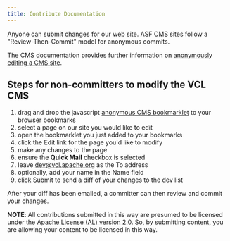 ```yaml
---
title: Contribute Documentation
---
```


Anyone can submit changes for our web site. ASF CMS sites follow a "Review-Then-Commit" 
model for anonymous commits.

The CMS documentation provides further information on 
[anonymously editing a CMS site](http://www.apache.org/dev/cmsref#non-committer).

## Steps for non-committers to modify the VCL CMS
1. drag and drop the javascript <a href="javascript:void(location.href='https://anonymous@cms.apache.org/redirect?uri='+escape(location.href))">anonymous CMS bookmarklet</a> to your browser bookmarks
1. select a page on our site you would like to edit
1. open the bookmarklet you just added to your bookmarks
1. click the Edit link for the page you'd like to modify
1. make any changes to the page
1. ensure the **Quick Mail** checkbox is selected
1. leave dev@vcl.apache.org as the To address
1. optionally, add your name in the Name field
1. click Submit to send a diff of your changes to the dev list

After your diff has been emailed, a committer can then review and commit your changes.

**NOTE**: All contributions submitted in this way are presumed to be licensed 
under the 
[Apache License (AL) version 2.0](http://www.apache.org/licenses/LICENSE-2.0.html). 
So, by submitting content, you are allowing your content to be licensed in this way.